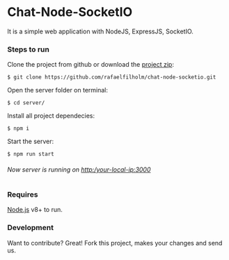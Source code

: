 # Chat-Node-SocketIO

It is a simple web application with NodeJS, ExpressJS, SocketIO.

### Steps to run
Clone the project from github or download the [project zip]:
```
$ git clone https://github.com/rafaelfilholm/chat-node-socketio.git 
```
Open the server folder on terminal:
```
$ cd server/
```
Install all project dependecies:
```
$ npm i
```
Start the server:
```
$ npm run start
```

###### Now server is running on [http:/your-local-ip:3000]

#

### Requires

[Node.js](https://nodejs.org/) v8+ to run.


### Development

Want to contribute? Great!
Fork this project, makes your changes and send us.

[project zip]: <https://github.com/rafaelfilholm/chat-node-socketio/archive/master.zip>
[http:/your-local-ip:3000]: <[http:/your-local-ip:3000]>
